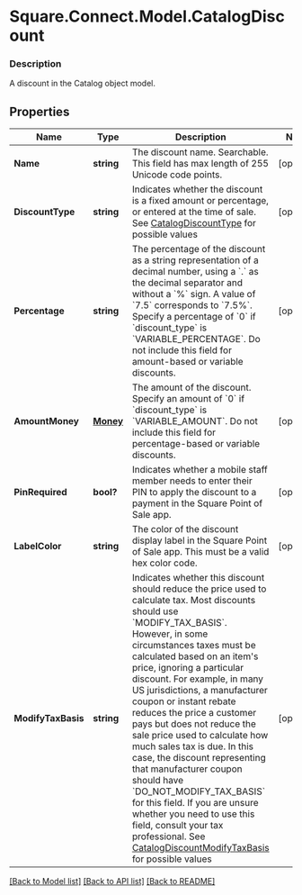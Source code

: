 # Square.Connect.Model.CatalogDiscount

### Description

A discount in the Catalog object model.

## Properties

Name | Type | Description | Notes
------------ | ------------- | ------------- | -------------
**Name** | **string** | The discount name. Searchable. This field has max length of 255 Unicode code points. | [optional] 
**DiscountType** | **string** | Indicates whether the discount is a fixed amount or percentage, or entered at the time of sale. See [CatalogDiscountType](#type-catalogdiscounttype) for possible values | [optional] 
**Percentage** | **string** | The percentage of the discount as a string representation of a decimal number, using a &#x60;.&#x60; as the decimal separator and without a &#x60;%&#x60; sign. A value of &#x60;7.5&#x60; corresponds to &#x60;7.5%&#x60;. Specify a percentage of &#x60;0&#x60; if &#x60;discount_type&#x60; is &#x60;VARIABLE_PERCENTAGE&#x60;.  Do not include this field for amount-based or variable discounts. | [optional] 
**AmountMoney** | [**Money**](Money.md) | The amount of the discount. Specify an amount of &#x60;0&#x60; if &#x60;discount_type&#x60; is &#x60;VARIABLE_AMOUNT&#x60;.  Do not include this field for percentage-based or variable discounts. | [optional] 
**PinRequired** | **bool?** | Indicates whether a mobile staff member needs to enter their PIN to apply the discount to a payment in the Square Point of Sale app. | [optional] 
**LabelColor** | **string** | The color of the discount display label in the Square Point of Sale app. This must be a valid hex color code. | [optional] 
**ModifyTaxBasis** | **string** | Indicates whether this discount should reduce the price used to calculate tax.  Most discounts should use &#x60;MODIFY_TAX_BASIS&#x60;. However, in some circumstances taxes must be calculated based on an item&#39;s price, ignoring a particular discount. For example, in many US jurisdictions, a manufacturer coupon or instant rebate reduces the price a customer pays but does not reduce the sale price used to calculate how much sales tax is due. In this case, the discount representing that manufacturer coupon should have &#x60;DO_NOT_MODIFY_TAX_BASIS&#x60; for this field.  If you are unsure whether you need to use this field, consult your tax professional. See [CatalogDiscountModifyTaxBasis](#type-catalogdiscountmodifytaxbasis) for possible values | [optional] 



[[Back to Model list]](../README.md#documentation-for-models) [[Back to API list]](../README.md#documentation-for-api-endpoints) [[Back to README]](../README.md)

